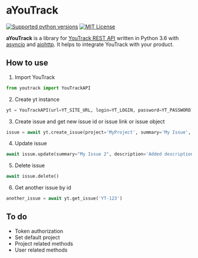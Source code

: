 # aYouTrack 
[![Supported python versions](https://img.shields.io/pypi/pyversions/aiogram.svg?style=flat-square)](https://pypi.python.org/pypi/aiogram)
[![MIT License](https://img.shields.io/pypi/l/aiogram.svg?style=flat-square)](https://opensource.org/licenses/MIT)

**aYouTrack** is a library for [YouTrack REST API](https://www.jetbrains.com/help/youtrack/standalone/YouTrack-REST-API-Reference.html) written in Python 3.6 with [asyncio](https://docs.python.org/3/library/asyncio.html) and [aiohttp](https://github.com/aio-libs/aiohttp). 
It helps to integrate YouTrack with your product.

## How to use
1) Import YouTrack
```python
from youtrack import YouTrackAPI
```

2) Create yt instance
```python
yt = YouTrackAPI(url=YT_SITE_URL, login=YT_LOGIN, password=YT_PASSWORD)
```

3) Create issue and get new issue id or issue link or issue object
```python
issue = await yt.create_issue(project='MyProject', summary='My Issue', output='issue')
```

4) Update issue 
```python
await issue.update(summary="My Issue 2", description='Added description')
```

5) Delete issue
```python
await issue.delete()
```

6) Get another issue by id
```python
another_issue = await yt.get_issue('YT-123')
```

## To do
* Token authorization
* Set default project
* Project related methods
* User related methods
